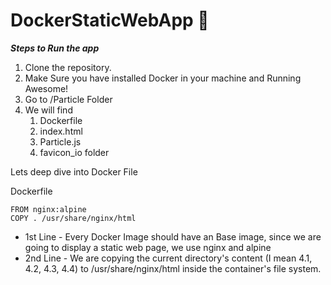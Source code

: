 # DockerStaticWebApp :tada:

***Steps to Run the app***
1. Clone the repository.
2. Make Sure you have installed Docker in your machine and Running Awesome!
3. Go to /Particle Folder
4. We will find 
      1. Dockerfile
      2. index.html
      3. Particle.js
      4. favicon_io folder

Lets deep dive into Docker File

Dockerfile

```
FROM nginx:alpine
COPY . /usr/share/nginx/html
```

- 1st Line - Every Docker Image should have an Base image, since we are going to display a static web page, we use nginx and alpine
- 2nd Line - We are copying the current directory's content (I mean 4.1, 4.2, 4.3, 4.4) to /usr/share/nginx/html inside the container's file system.

